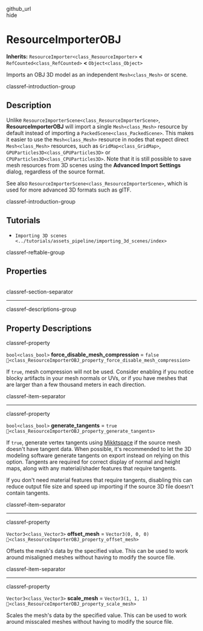 github\_url  
hide

# ResourceImporterOBJ

**Inherits:** `ResourceImporter<class_ResourceImporter>` **&lt;**
`RefCounted<class_RefCounted>` **&lt;** `Object<class_Object>`

Imports an OBJ 3D model as an independent `Mesh<class_Mesh>` or scene.

classref-introduction-group

## Description

Unlike `ResourceImporterScene<class_ResourceImporterScene>`,
**ResourceImporterOBJ** will import a single `Mesh<class_Mesh>` resource
by default instead of importing a `PackedScene<class_PackedScene>`. This
makes it easier to use the `Mesh<class_Mesh>` resource in nodes that
expect direct `Mesh<class_Mesh>` resources, such as
`GridMap<class_GridMap>`, `GPUParticles3D<class_GPUParticles3D>` or
`CPUParticles3D<class_CPUParticles3D>`. Note that it is still possible
to save mesh resources from 3D scenes using the **Advanced Import
Settings** dialog, regardless of the source format.

See also `ResourceImporterScene<class_ResourceImporterScene>`, which is
used for more advanced 3D formats such as glTF.

classref-introduction-group

## Tutorials

-   `Importing 3D scenes <../tutorials/assets_pipeline/importing_3d_scenes/index>`

classref-reftable-group

## Properties

<table>
<tbody>
<tr>
</tr>
<tr>
</tr>
<tr>
</tr>
<tr>
</tr>
</tbody>
</table>

classref-section-separator

------------------------------------------------------------------------

classref-descriptions-group

## Property Descriptions

classref-property

`bool<class_bool>` **force\_disable\_mesh\_compression** = `false`
`🔗<class_ResourceImporterOBJ_property_force_disable_mesh_compression>`

If `true`, mesh compression will not be used. Consider enabling if you
notice blocky artifacts in your mesh normals or UVs, or if you have
meshes that are larger than a few thousand meters in each direction.

classref-item-separator

------------------------------------------------------------------------

classref-property

`bool<class_bool>` **generate\_tangents** = `true`
`🔗<class_ResourceImporterOBJ_property_generate_tangents>`

If `true`, generate vertex tangents using
[Mikktspace](http://www.mikktspace.com/) if the source mesh doesn't have
tangent data. When possible, it's recommended to let the 3D modeling
software generate tangents on export instead on relying on this option.
Tangents are required for correct display of normal and height maps,
along with any material/shader features that require tangents.

If you don't need material features that require tangents, disabling
this can reduce output file size and speed up importing if the source 3D
file doesn't contain tangents.

classref-item-separator

------------------------------------------------------------------------

classref-property

`Vector3<class_Vector3>` **offset\_mesh** = `Vector3(0, 0, 0)`
`🔗<class_ResourceImporterOBJ_property_offset_mesh>`

Offsets the mesh's data by the specified value. This can be used to work
around misaligned meshes without having to modify the source file.

classref-item-separator

------------------------------------------------------------------------

classref-property

`Vector3<class_Vector3>` **scale\_mesh** = `Vector3(1, 1, 1)`
`🔗<class_ResourceImporterOBJ_property_scale_mesh>`

Scales the mesh's data by the specified value. This can be used to work
around misscaled meshes without having to modify the source file.
